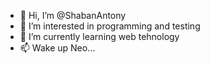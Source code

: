 - 👋 Hi, I’m @ShabanAntony
- 👀 I’m interested in programming and testing
- 🌱 I’m currently learning web tehnology
- 📫 Wake up Neo...



